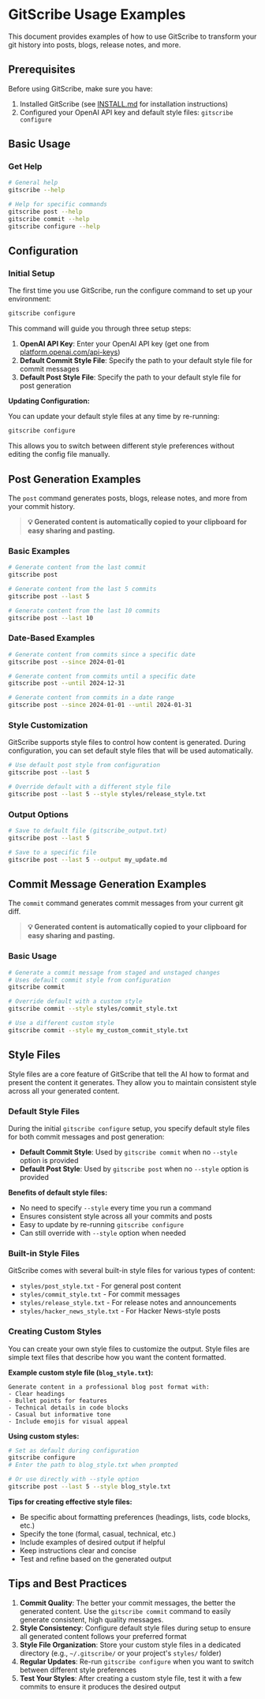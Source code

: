 # GitScribe Usage Examples

This document provides examples of how to use GitScribe to transform your git history into posts, blogs, release notes, and more.

## Prerequisites

Before using GitScribe, make sure you have:

1. Installed GitScribe (see [INSTALL.md](INSTALL.md) for installation instructions)
2. Configured your OpenAI API key and default style files: `gitscribe configure`

## Basic Usage

### Get Help

```bash
# General help
gitscribe --help

# Help for specific commands
gitscribe post --help
gitscribe commit --help
gitscribe configure --help
```

## Configuration

### Initial Setup

The first time you use GitScribe, run the configure command to set up your environment:

```bash
gitscribe configure
```

This command will guide you through three setup steps:

1. **OpenAI API Key**: Enter your OpenAI API key (get one from [platform.openai.com/api-keys](https://platform.openai.com/api-keys))
2. **Default Commit Style File**: Specify the path to your default style file for commit messages
3. **Default Post Style File**: Specify the path to your default style file for post generation

**Updating Configuration:**

You can update your default style files at any time by re-running:

```bash
gitscribe configure
```

This allows you to switch between different style preferences without editing the config file manually.

## Post Generation Examples

The `post` command generates posts, blogs, release notes, and more from your commit history.

> **💡 Generated content is automatically copied to your clipboard for easy sharing and pasting.**

### Basic Examples

```bash
# Generate content from the last commit
gitscribe post

# Generate content from the last 5 commits
gitscribe post --last 5

# Generate content from the last 10 commits
gitscribe post --last 10
```

### Date-Based Examples

```bash
# Generate content from commits since a specific date
gitscribe post --since 2024-01-01

# Generate content from commits until a specific date
gitscribe post --until 2024-12-31

# Generate content from commits in a date range
gitscribe post --since 2024-01-01 --until 2024-01-31
```

### Style Customization

GitScribe supports style files to control how content is generated. During configuration, you can set default style files that will be used automatically.

```bash
# Use default post style from configuration
gitscribe post --last 5

# Override default with a different style file
gitscribe post --last 5 --style styles/release_style.txt
```

### Output Options

```bash
# Save to default file (gitscribe_output.txt)
gitscribe post --last 5

# Save to a specific file
gitscribe post --last 5 --output my_update.md
```

## Commit Message Generation Examples

The `commit` command generates commit messages from your current git diff.

> **💡 Generated content is automatically copied to your clipboard for easy sharing and pasting.**

### Basic Usage

```bash
# Generate a commit message from staged and unstaged changes
# Uses default commit style from configuration
gitscribe commit

# Override default with a custom style
gitscribe commit --style styles/commit_style.txt

# Use a different custom style
gitscribe commit --style my_custom_commit_style.txt
```

## Style Files

Style files are a core feature of GitScribe that tell the AI how to format and present the content it generates. They allow you to maintain consistent style across all your generated content.

### Default Style Files

During the initial `gitscribe configure` setup, you specify default style files for both commit messages and post generation:

- **Default Commit Style**: Used by `gitscribe commit` when no `--style` option is provided
- **Default Post Style**: Used by `gitscribe post` when no `--style` option is provided

**Benefits of default style files:**

- No need to specify `--style` every time you run a command
- Ensures consistent style across all your commits and posts
- Easy to update by re-running `gitscribe configure`
- Can still override with `--style` option when needed

### Built-in Style Files

GitScribe comes with several built-in style files for various types of content:

- `styles/post_style.txt` - For general post content
- `styles/commit_style.txt` - For commit messages
- `styles/release_style.txt` - For release notes and announcements
- `styles/hacker_news_style.txt` - For Hacker News-style posts

### Creating Custom Styles

You can create your own style files to customize the output. Style files are simple text files that describe how you want the content formatted.

**Example custom style file (`blog_style.txt`):**

```
Generate content in a professional blog post format with:
- Clear headings
- Bullet points for features
- Technical details in code blocks
- Casual but informative tone
- Include emojis for visual appeal
```

**Using custom styles:**

```bash
# Set as default during configuration
gitscribe configure
# Enter the path to blog_style.txt when prompted

# Or use directly with --style option
gitscribe post --last 5 --style blog_style.txt
```

**Tips for creating effective style files:**

- Be specific about formatting preferences (headings, lists, code blocks, etc.)
- Specify the tone (formal, casual, technical, etc.)
- Include examples of desired output if helpful
- Keep instructions clear and concise
- Test and refine based on the generated output

## Tips and Best Practices

1. **Commit Quality**: The better your commit messages, the better the generated content. Use the `gitscribe commit` command to easily generate consistent, high quality messages.
2. **Style Consistency**: Configure default style files during setup to ensure all generated content follows your preferred format
3. **Style File Organization**: Store your custom style files in a dedicated directory (e.g., `~/.gitscribe/` or your project's `styles/` folder)
4. **Regular Updates**: Re-run `gitscribe configure` when you want to switch between different style preferences
5. **Test Your Styles**: After creating a custom style file, test it with a few commits to ensure it produces the desired output
